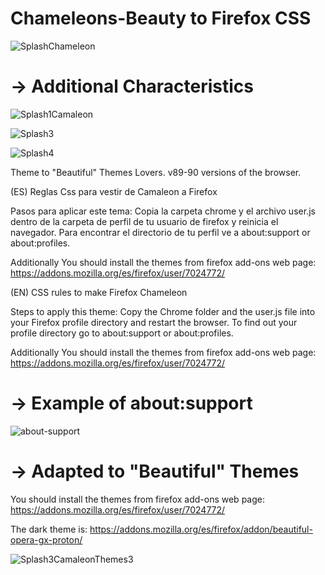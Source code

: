 # Chameleons-Beauty to Firefox CSS

![SplashChameleon](https://user-images.githubusercontent.com/22057609/143943154-5c9f4e95-5746-42a0-b804-afab606c7260.png)

# -> Additional Characteristics

![Splash1Camaleon](https://user-images.githubusercontent.com/22057609/140859159-3de9c86a-6afe-42fc-a6cf-f5843702bba0.png)

![Splash3](https://user-images.githubusercontent.com/22057609/140859196-0961f70f-0f3a-41ad-bd6e-5cf4d48dc250.png)

![Splash4](https://user-images.githubusercontent.com/22057609/140859212-270becda-e606-42c4-9a3e-cbe08ce7fa21.png)

Theme to "Beautiful" Themes Lovers. v89-90 versions of the browser.

(ES) Reglas Css para vestir de Camaleon a Firefox

Pasos para aplicar este tema: Copia la carpeta chrome y el archivo user.js dentro de la carpeta de perfil de tu usuario de firefox y reinicia el navegador. Para encontrar el directorio de tu perfil ve a about:support or about:profiles.

Additionally You should install the themes from firefox add-ons web page: https://addons.mozilla.org/es/firefox/user/7024772/

(EN) CSS rules to make Firefox Chameleon

Steps to apply this theme: Copy the Chrome folder and the user.js file into your Firefox profile directory and restart the browser. To find out your profile directory go to about:support or about:profiles.

Additionally You should install the themes from firefox add-ons web page: https://addons.mozilla.org/es/firefox/user/7024772/

# -> Example of about:support
![about-support](https://user-images.githubusercontent.com/22057609/120349392-b372f980-c2c3-11eb-904d-b088168fd849.png)

# -> Adapted to "Beautiful" Themes

You should install the themes from firefox add-ons web page: https://addons.mozilla.org/es/firefox/user/7024772/

The dark theme is: https://addons.mozilla.org/es/firefox/addon/beautiful-opera-gx-proton/

![Splash3CamaleonThemes3](https://user-images.githubusercontent.com/22057609/122129403-a85bb580-cdfb-11eb-8699-aaba1ff4d1e4.jpg)
